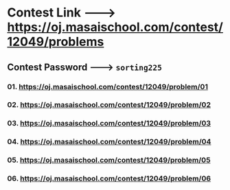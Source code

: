 # Contest Link ---> https://oj.masaischool.com/contest/12049/problems

## Contest Password ---> `sorting225`

### 01. https://oj.masaischool.com/contest/12049/problem/01

### 02. https://oj.masaischool.com/contest/12049/problem/02

### 03. https://oj.masaischool.com/contest/12049/problem/03

### 04. https://oj.masaischool.com/contest/12049/problem/04

### 05. https://oj.masaischool.com/contest/12049/problem/05

### 06. https://oj.masaischool.com/contest/12049/problem/06

